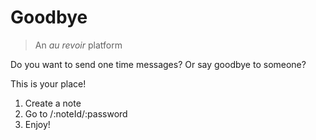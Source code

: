 # Goodbye

> An _au revoir_ platform

Do you want to send one time messages? Or say goodbye to someone?

This is your place!

1. Create a note
2. Go to /:noteId/:password
3. Enjoy!
